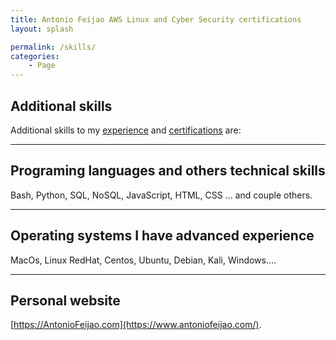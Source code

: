 ```yaml
---
title: Antonio Feijao AWS Linux and Cyber Security certifications
layout: splash

permalink: /skills/
categories:
    - Page
---
```


## Additional skills

Additional skills to my [experience](/experience/) and [certifications](/certifications/) are:

---

## Programing languages and others technical skills

Bash, Python, SQL, NoSQL, JavaScript, HTML, CSS ... and couple others.

----

## Operating systems I have advanced experience

MacOs, Linux RedHat, Centos, Ubuntu, Debian, Kali, Windows....

----

## Personal website

[https://AntonioFeijao.com](https://www.antoniofeijao.com/).
